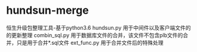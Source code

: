 # hundsun-merge
恒生升级包整理工具-基于python3.6
hundsun.py 用于中间件以及客户端文件的的更新整理
combin_sql.py 用于数据库文件的合并，该文件不包含plb文件的合并，只是用于合并*.sql文件
ext_func.py 用于合并文件后的特殊处理